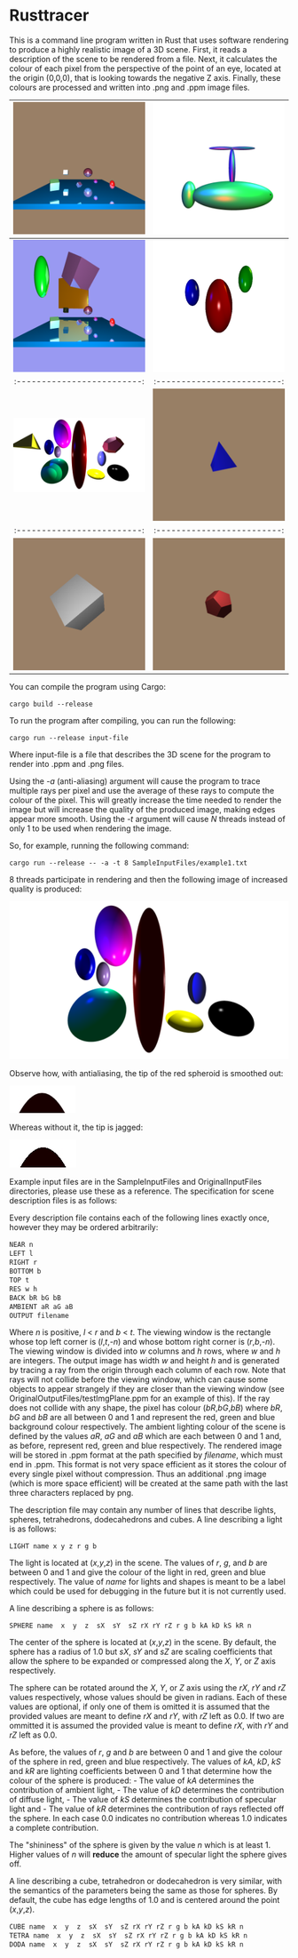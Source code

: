 # Rusttracer
This is a command line program written in Rust that uses software rendering to produce
a highly realistic image of a 3D scene.
First, it reads a description of the scene to be rendered from a file.
Next, it calculates the colour of each pixel from the perspective of the point of an 
eye, located at the origin (0,0,0), that is looking towards the negative Z axis.
Finally, these colours are processed and written into .png and .ppm image files.

![Example rendered image](SampleOutputFiles/example3.png)  | ![Example rendered image](SampleOutputFiles/whale.png)
:-------------------------:|:-------------------------:
![Example rendered image](SampleOutputFiles/example2.png)  | ![Example rendered image](OriginalOutputFiles/testSample.png)
:-------------------------:|:-------------------------:
![Example rendered image](SampleOutputFiles/example1.png) | ![Example rendered image](SampleOutputFiles/tetra.png)
:-------------------------:|:-------------------------:
![Example rendered image](SampleOutputFiles/cube.png) | ![Example rendered image](SampleOutputFiles/doda.png)




You can compile the program using Cargo: 

    cargo build --release

To run the program after compiling, you can run the following:

    cargo run --release input-file 

Where input-file is a file that describes the 3D scene for the program to render into .ppm and .png files. 

Using the *-a* (anti-aliasing) argument will cause the program to trace multiple rays per pixel and use the average of these rays to compute the colour of the pixel. 
This will greatly increase the time needed to render the image but will increase the quality of the produced image, making edges appear more smooth.
Using the *-t* <N> argument will cause *N* threads instead of only 1 to be used when rendering the image.

So, for example, running the following command:

	cargo run --release -- -a -t 8 SampleInputFiles/example1.txt

8 threads participate in rendering and then the following image of increased quality is produced: 

![Example rendered image](SampleOutputFiles/antialiased_example1.png)

Observe how, with antialiasing, the tip of the red spheroid is smoothed out:

![Smooth tip of spheroid](smooth.jpg)

Whereas without it, the tip is jagged:

![Jagged tip of spheroid](jaggies.jpg)

Example input files are in the SampleInputFiles and OriginalInputFiles directories,
please use these as a reference.
The specification for scene description files is as follows:

Every description file contains each of the following lines exactly once, however they may be ordered arbitrarily: 

	NEAR n
	LEFT l
	RIGHT r
	BOTTOM b
	TOP t
    RES w h
	BACK bR bG bB
    AMBIENT aR aG aB
	OUTPUT filename

Where *n* is positive, *l* < *r* and *b* < *t*.
The viewing window is the rectangle whose top left corner is (*l*,*t*,*-n*) and whose bottom right corner is (*r*,*b*,*-n*).
The viewing window is divided into *w* columns and *h* rows,
where *w* and *h* are integers.
The output image has width *w* and height *h* and is generated by tracing a ray from the origin through each column of each row.
Note that rays will not collide before the viewing window, which 
can cause some objects to appear strangely if they are closer than the viewing window (see OriginalOutputFiles/testImgPlane.ppm for an example of this).
If the ray does not collide with any shape, the pixel has colour (*bR*,*bG*,*bB*) where *bR*, *bG* and *bB* are all between 0 and 1 and represent the red, green and blue background colour respectively.
The ambient lighting colour of the scene is defined by the values *aR*, *aG* and *aB* which are each between 
0 and 1 and, as before, represent red, green and blue respectively.
The rendered image will be stored in .ppm format at the path specified by *filename*, which must end in .ppm. 
This format is not very space efficient as it stores the colour of every single pixel without compression.
Thus an additional .png image (which is more space efficient) will be created at the same path with the last three characters replaced by png.

The description file may contain any number of lines that describe lights, spheres, tetrahedrons, dodecahedrons and cubes.
A line describing a light is as follows:

	LIGHT name x y z r g b 

The light is located at (*x*,*y*,*z*) in the scene. The values of *r*, *g*, and *b*
are between 0 and 1 and give the colour of the light in red, green and blue respectively. The value of *name* for lights
and shapes is meant to be a label which could be used for debugging in the future but it is not currently used.

A line describing a sphere is as follows:

	SPHERE name  x  y  z  sX  sY  sZ rX rY rZ r g b kA kD kS kR n

The center of the sphere is located at (*x*,*y*,*z*) in the scene. By default, the sphere has a radius of 1.0
but *sX*, *sY* and *sZ* are scaling coefficients that allow the sphere to be expanded or compressed 
along the *X*, *Y*, or *Z* axis respectively.

The sphere can be rotated around the *X*, *Y*, or *Z* axis using the *rX*, *rY* and *rZ* values 
respectively, whose values should be given in radians. 
Each of these values are optional, if only one of them is omitted it is assumed that the provided values are meant to define *rX* and *rY*, with *rZ* left as 0.0. If two are ommitted it is assumed the provided value is meant to define *rX*, with *rY* and *rZ* left as 0.0.

As before, the values of *r*, *g* and *b* are between 0 and 1 and give the colour of the sphere in red, green and blue respectively. The values of *kA*, *kD*, *kS* and *kR* are lighting coefficients between 0 and 1 
that determine how the colour of the sphere is produced:
	- The value of *kA* determines the contribution of ambient light, 
	- The value of *kD* determines the contribution of diffuse light,
	- The value of *kS* determines the contribution of specular light and
	- The value of *kR* determines the contribution of rays reflected off the sphere.
In each case 0.0 indicates no contribution whereas 1.0 indicates a complete contribution.

The "shininess" of the sphere is given by the value *n* which is at least 1. Higher values of *n* will **reduce** the amount of specular light the sphere gives off.
	
A line describing a cube, tetrahedron or dodecahedron is very similar, with the semantics of the parameters being the same 
as those for spheres. By default, the cube has edge lengths of 1.0 and is centered around the 
point (*x*,*y*,*z*).
	
	CUBE name  x  y  z  sX  sY  sZ rX rY rZ r g b kA kD kS kR n
	TETRA name  x  y  z  sX  sY  sZ rX rY rZ r g b kA kD kS kR n
	DODA name  x  y  z  sX  sY  sZ rX rY rZ r g b kA kD kS kR n


	